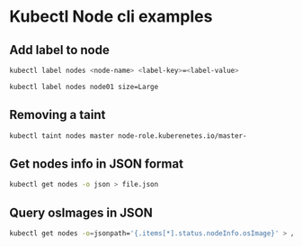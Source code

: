 # Kubectl Node cli examples #

## Add label to node ##

```bash
kubectl label nodes <node-name> <label-key>=<label-value>

kubectl label nodes node01 size=Large
```

## Removing a taint ##

```bash
kubectl taint nodes master node-role.kuberenetes.io/master-
```

## Get nodes info in JSON format ##

```bash
kubectl get nodes -o json > file.json
```

## Query osImages in JSON ##

```bash
kubectl get nodes -o=jsonpath='{.items[*].status.nodeInfo.osImage}' > /opt/outputs/nodes_os_x43kj56.txt
```